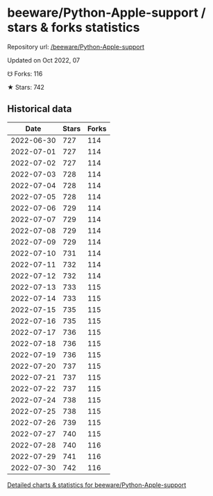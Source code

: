# beeware/Python-Apple-support / stars & forks statistics

Repository url: [/beeware/Python-Apple-support](https://github.com/beeware/Python-Apple-support)

Updated on Oct 2022, 07

☋ Forks: 116

★ Stars: 742

## Historical data
| Date | Stars | Forks |
|------|-------|-------|
| 2022-06-30 | 727 | 114 | 
| 2022-07-01 | 727 | 114 | 
| 2022-07-02 | 727 | 114 | 
| 2022-07-03 | 728 | 114 | 
| 2022-07-04 | 728 | 114 | 
| 2022-07-05 | 728 | 114 | 
| 2022-07-06 | 729 | 114 | 
| 2022-07-07 | 729 | 114 | 
| 2022-07-08 | 729 | 114 | 
| 2022-07-09 | 729 | 114 | 
| 2022-07-10 | 731 | 114 | 
| 2022-07-11 | 732 | 114 | 
| 2022-07-12 | 732 | 114 | 
| 2022-07-13 | 733 | 115 | 
| 2022-07-14 | 733 | 115 | 
| 2022-07-15 | 735 | 115 | 
| 2022-07-16 | 735 | 115 | 
| 2022-07-17 | 736 | 115 | 
| 2022-07-18 | 736 | 115 | 
| 2022-07-19 | 736 | 115 | 
| 2022-07-20 | 737 | 115 | 
| 2022-07-21 | 737 | 115 | 
| 2022-07-22 | 737 | 115 | 
| 2022-07-24 | 738 | 115 | 
| 2022-07-25 | 738 | 115 | 
| 2022-07-26 | 739 | 115 | 
| 2022-07-27 | 740 | 115 | 
| 2022-07-28 | 740 | 116 | 
| 2022-07-29 | 741 | 116 | 
| 2022-07-30 | 742 | 116 | 


[Detailed charts & statistics for beeware/Python-Apple-support](https://reviewgithub.com/rep/beeware/Python-Apple-support)
